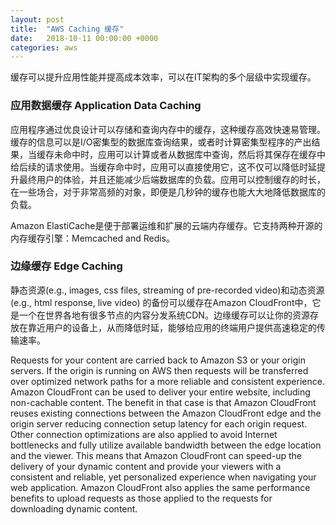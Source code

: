 ```yaml
---
layout: post
title:  "AWS Caching 缓存"
date:   2018-10-11 00:00:00 +0000
categories: aws
---
```


缓存可以提升应用性能并提高成本效率，可以在IT架构的多个层级中实现缓存。


### 应用数据缓存 Application Data Caching

应用程序通过优良设计可以存储和查询内存中的缓存，这种缓存高效快速易管理。缓存的信息可以是I/O密集型的数据库查询结果，或者时计算密集型程序的产出结果，当缓存未命中时，应用可以计算或者从数据库中查询，然后将其保存在缓存中给后续的请求使用。当缓存命中时，应用可以直接使用它，这不仅可以降低时延提升最终用户的体验，并且还能减少后端数据库的负载。应用可以控制缓存的时长，在一些场合，对于非常高频的对象，即便是几秒钟的缓存也能大大地降低数据库的负载。

Amazon ElastiCache是便于部署运维和扩展的云端内存缓存。它支持两种开源的内存缓存引擎：Memcached and Redis。

### 边缘缓存 Edge Caching

静态资源(e.g., images, css files, streaming of pre-recorded video)和动态资源(e.g., html response, live video) 的备份可以缓存在Amazon CloudFront中，它是一个在世界各地有很多节点的内容分发系统CDN。边缘缓存可以让你的资源存放在靠近用户的设备上，从而降低时延，能够给应用的终端用户提供高速稳定的传输速率。





Requests for your content are carried back to Amazon S3 or your origin servers. If the origin is running on AWS then requests will be transferred over optimized network paths for a more reliable and consistent experience. Amazon CloudFront can be used to deliver your entire website, including non-cachable content. The benefit in that case is that Amazon CloudFront reuses existing connections between the Amazon CloudFront edge and the origin server reducing connection setup latency for each origin request. Other connection optimizations are also applied to avoid Internet bottlenecks and fully utilize available bandwidth between the edge location and the viewer. This means that Amazon CloudFront can speed-up the delivery of your dynamic content and provide your viewers with a consistent and reliable, yet personalized experience when navigating your web application. Amazon CloudFront also applies the same performance benefits to upload requests as those applied to the requests for downloading dynamic content.